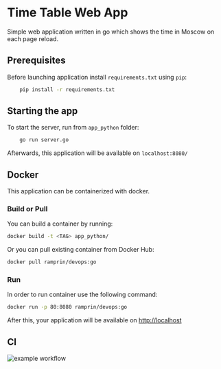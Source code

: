 # Time Table Web App

Simple web application written in go which shows the time in Moscow on each page reload.

## Prerequisites

Before launching application install `requirements.txt` using `pip`:

```bash
    pip install -r requirements.txt

```

## Starting the app

To start the server, run from `app_python` folder:

```bash
    go run server.go
```

Afterwards, this application will be available on `localhost:8080/`

## Docker

This application can be containerized with docker.

### Build or Pull

You can build a container by running:

```bash
docker build -t <TAG> app_python/
```

Or you can pull existing container from Docker Hub:

```bash
docker pull ramprin/devops:go
```

### Run

In order to run container use the following command:

```bash
docker run -p 80:8080 ramprin/devops:go
```

After this, your application will be available on <http://localhost>

## CI

![example workflow](https://github.com/RamPrin/DevOps-S24/actions/workflows/pytest.yaml/badge.svg)
